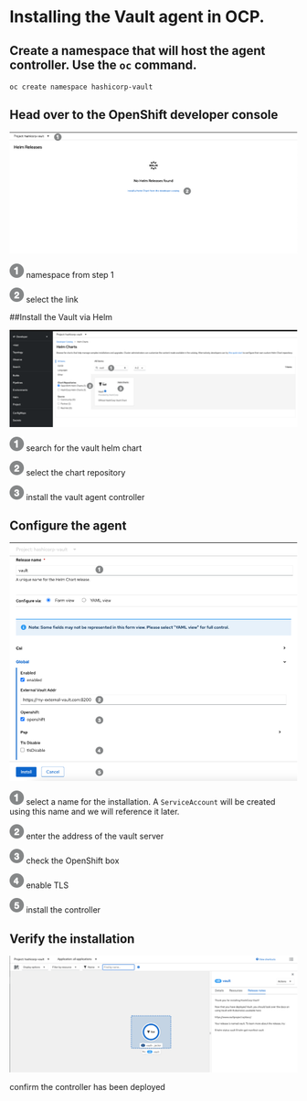 
# Installing the Vault agent in OCP.  


## Create a namespace that will host the agent controller. Use the `oc` command. 

```
oc create namespace hashicorp-vault 
```

## Head over to the OpenShift developer console 

![](img/step1.png) 

 ![](img/one.png )  namespace from step 1 
 
 ![](img/two.png )  select the link 


##Install the Vault via Helm

![](img/step2.png) 

 ![](img/one.png )   search for the vault helm chart 
 
 ![](img/two.png )   select the chart repository  
 
 ![](img/three.png ) install the vault agent controller 


## Configure the agent 

![](img/step3.png) 

 ![](img/one.png )   select a name for the installation. A `ServiceAccount` will be created using this name and we will reference it later. 

 ![](img/two.png )   enter the address of the vault server  

 ![](img/three.png ) check the OpenShift box 
 
 ![](img/four.png )  enable TLS 
 
 ![](img/five.png )  install the controller 


## Verify the installation 

![](img/step4.png) 

  confirm the controller has been deployed 
